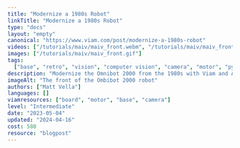 ```yaml
---
title: "Modernize a 1980s Robot"
linkTitle: "Modernize a 1980s Robot"
type: "docs"
layout: "empty"
canonical: "https://www.viam.com/post/modernize-a-1980s-robot"
videos: ["/tutorials/maiv/maiv_front.webm", "/tutorials/maiv/maiv_front.mp4"]
images: ["/tutorials/maiv/maiv_front.gif"]
tags:
  ["base", "retro", "vision", "computer vision", "camera", "motor", "python"]
description: "Modernize the Omnibot 2000 from the 1980s with Viam and AI."
imageAlt: "The front of the Ombibot 2000 robot"
authors: ["Matt Vella"]
languages: []
viamresources: ["board", "motor", "base", "camera"]
level: "Intermediate"
date: "2023-05-04"
updated: "2024-04-16"
cost: 580
resource: "blogpost"
---
```

